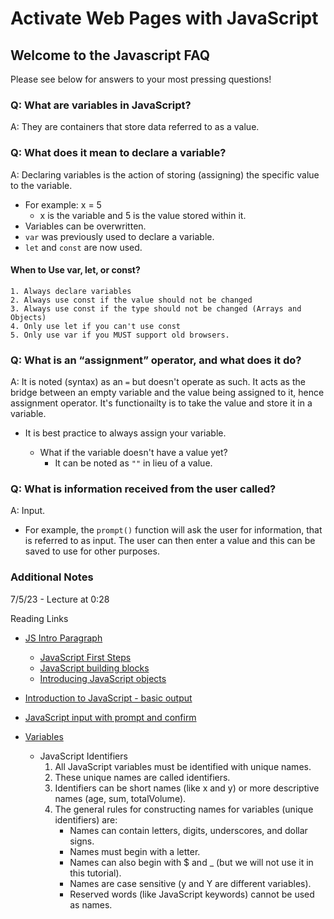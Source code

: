 # Activate Web Pages with JavaScript

## Welcome to the Javascript FAQ

Please see below for answers to your most pressing questions!

### Q: What are variables in JavaScript?

A: They are containers that store data referred to as a value.

### Q: What does it mean to declare a variable?

A: Declaring variables is the action of storing (assigning) the specific value to the variable.

- For example: x = 5
  - x is the variable and 5 is the value stored within it.
- Variables can be overwritten.
- `var` was previously used to declare a variable.
- `let` and `const` are now used.
  
#### When to Use var, let, or const?

    1. Always declare variables
    2. Always use const if the value should not be changed
    3. Always use const if the type should not be changed (Arrays and Objects)
    4. Only use let if you can't use const
    5. Only use var if you MUST support old browsers.

### Q: What is an “assignment” operator, and what does it do?

A: It is noted (syntax) as an `=` but doesn't operate as such. It acts as the bridge between an empty variable and the value being assigned to it, hence assignment operator. It's functionailty is to take the value and store it in a variable.

- It is best practice to always assign your variable.

  - What if the variable doesn't have a value yet?
    - It can be noted as `""` in lieu of a value.

### Q: What is information received from the user called?

A: Input.

- For example, the `prompt()` function will ask the user for information, that is referred to as input. The user can then enter a value and this can be saved to use for other purposes.

### **Additional Notes**

7/5/23 - Lecture at 0:28

Reading Links

- [JS Intro Paragraph](https://developer.mozilla.org/en-US/docs/Web/JavaScript)
  - [JavaScript First Steps](https://developer.mozilla.org/en-US/docs/Learn/JavaScript/First_steps)
  - [JavaScript building blocks](https://developer.mozilla.org/en-US/docs/Learn/JavaScript/Building_blocks)
  - [Introducing JavaScript objects](https://developer.mozilla.org/en-US/docs/Learn/JavaScript/Objects)
- [Introduction to JavaScript - basic output](https://code-maven.com/introduction-to-javascript)
- [JavaScript input with prompt and confirm](https://code-maven.com/javascript-input-with-prompt-and-confirm)

- [Variables](https://www.w3schools.com/js/js_variables.asp)
  - JavaScript Identifiers
    1. All JavaScript variables must be identified with unique names.
    2. These unique names are called identifiers.
    3. Identifiers can be short names (like x and y) or more descriptive names (age, sum, totalVolume).
    4. The general rules for constructing names for variables (unique identifiers) are:
        - Names can contain letters, digits, underscores, and dollar signs.
        - Names must begin with a letter.
        - Names can also begin with $ and _ (but we will not use it in this tutorial).
        - Names are case sensitive (y and Y are different variables).
        - Reserved words (like JavaScript keywords) cannot be used as names.

